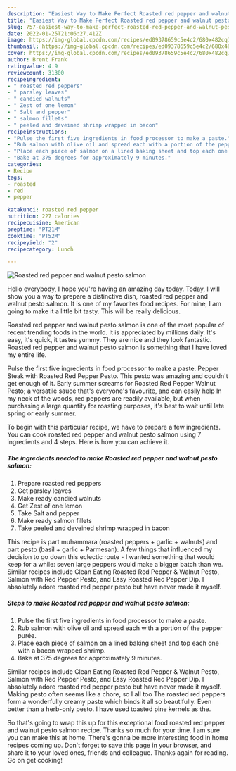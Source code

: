 ```yaml
---
description: "Easiest Way to Make Perfect Roasted red pepper and walnut pesto salmon"
title: "Easiest Way to Make Perfect Roasted red pepper and walnut pesto salmon"
slug: 757-easiest-way-to-make-perfect-roasted-red-pepper-and-walnut-pesto-salmon
date: 2022-01-25T21:06:27.412Z
image: https://img-global.cpcdn.com/recipes/ed09378659c5e4c2/680x482cq70/roasted-red-pepper-and-walnut-pesto-salmon-recipe-main-photo.jpg
thumbnail: https://img-global.cpcdn.com/recipes/ed09378659c5e4c2/680x482cq70/roasted-red-pepper-and-walnut-pesto-salmon-recipe-main-photo.jpg
cover: https://img-global.cpcdn.com/recipes/ed09378659c5e4c2/680x482cq70/roasted-red-pepper-and-walnut-pesto-salmon-recipe-main-photo.jpg
author: Brent Frank
ratingvalue: 4.9
reviewcount: 31300
recipeingredient:
- " roasted red peppers"
- " parsley leaves"
- " candied walnuts"
- " Zest of one lemon"
- " Salt and pepper"
- " salmon fillets"
- " peeled and deveined shrimp wrapped in bacon"
recipeinstructions:
- "Pulse the first five ingredients in food processor to make a paste."
- "Rub salmon with olive oil and spread each with a portion of the pepper purée."
- "Place each piece of salmon on a lined baking sheet and top each one with a bacon wrapped shrimp."
- "Bake at 375 degrees for approximately 9 minutes."
categories:
- Recipe
tags:
- roasted
- red
- pepper

katakunci: roasted red pepper 
nutrition: 227 calories
recipecuisine: American
preptime: "PT21M"
cooktime: "PT52M"
recipeyield: "2"
recipecategory: Lunch

---
```



![Roasted red pepper and walnut pesto salmon](https://img-global.cpcdn.com/recipes/ed09378659c5e4c2/680x482cq70/roasted-red-pepper-and-walnut-pesto-salmon-recipe-main-photo.jpg)

Hello everybody, I hope you're having an amazing day today. Today, I will show you a way to prepare a distinctive dish, roasted red pepper and walnut pesto salmon. It is one of my favorites food recipes. For mine, I am going to make it a little bit tasty. This will be really delicious.

Roasted red pepper and walnut pesto salmon is one of the most popular of recent trending foods in the world. It is appreciated by millions daily. It's easy, it's quick, it tastes yummy. They are nice and they look fantastic. Roasted red pepper and walnut pesto salmon is something that I have loved my entire life.

Pulse the first five ingredients in food processor to make a paste. Pepper Steak with Roasted Red Pepper Pesto. This pesto was amazing and couldn&#39;t get enough of it. Early summer screams for Roasted Red Pepper Walnut Pesto; a versatile sauce that&#39;s everyone&#39;s favourite, and can easily help In my neck of the woods, red peppers are readily available, but when purchasing a large quantity for roasting purposes, it&#39;s best to wait until late spring or early summer.


To begin with this particular recipe, we have to prepare a few ingredients. You can cook roasted red pepper and walnut pesto salmon using 7 ingredients and 4 steps. Here is how you can achieve it.

<!--inarticleads1-->

##### The ingredients needed to make Roasted red pepper and walnut pesto salmon:

1. Prepare  roasted red peppers
1. Get  parsley leaves
1. Make ready  candied walnuts
1. Get  Zest of one lemon
1. Take  Salt and pepper
1. Make ready  salmon fillets
1. Take  peeled and deveined shrimp wrapped in bacon


This recipe is part muhammara (roasted peppers + garlic + walnuts) and part pesto (basil + garlic + Parmesan). A few things that influenced my decision to go down this eclectic route - I wanted something that would keep for a while: seven large peppers would make a bigger batch than we. Similar recipes include Clean Eating Roasted Red Pepper &amp; Walnut Pesto, Salmon with Red Pepper Pesto, and Easy Roasted Red Pepper Dip. I absolutely adore roasted red pepper pesto but have never made it myself. 

<!--inarticleads2-->

##### Steps to make Roasted red pepper and walnut pesto salmon:

1. Pulse the first five ingredients in food processor to make a paste.
1. Rub salmon with olive oil and spread each with a portion of the pepper purée.
1. Place each piece of salmon on a lined baking sheet and top each one with a bacon wrapped shrimp.
1. Bake at 375 degrees for approximately 9 minutes.


Similar recipes include Clean Eating Roasted Red Pepper &amp; Walnut Pesto, Salmon with Red Pepper Pesto, and Easy Roasted Red Pepper Dip. I absolutely adore roasted red pepper pesto but have never made it myself. Making pesto often seems like a chore, so I all too The roasted red peppers form a wonderfully creamy paste which binds it all so beautifully. Even better than a herb-only pesto. I have used toasted pine kernels as the. 

So that's going to wrap this up for this exceptional food roasted red pepper and walnut pesto salmon recipe. Thanks so much for your time. I am sure you can make this at home. There's gonna be more interesting food in home recipes coming up. Don't forget to save this page in your browser, and share it to your loved ones, friends and colleague. Thanks again for reading. Go on get cooking!
